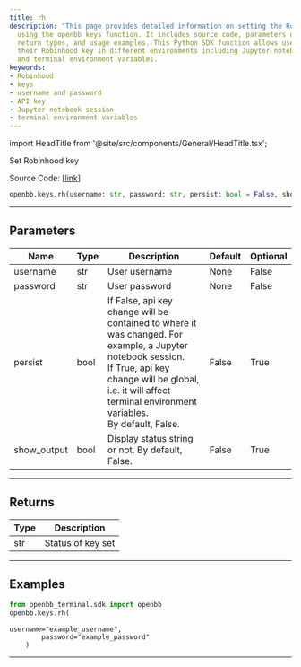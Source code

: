 ```yaml
---
title: rh
description: "This page provides detailed information on setting the Robinhood key"
  using the openbb keys function. It includes source code, parameters description,
  return types, and usage examples. This Python SDK function allows users to handle
  their Robinhood key in different environments including Jupyter notebook sessions
  and terminal environment variables.
keywords:
- Robinhood
- keys
- username and password
- API key
- Jupyter notebook session
- terminal environment variables
---
```


import HeadTitle from '@site/src/components/General/HeadTitle.tsx';

<HeadTitle title="keys.rh - Reference | OpenBB SDK Docs" />

Set Robinhood key

Source Code: [[link](https://github.com/OpenBB-finance/OpenBBTerminal/tree/main/openbb_terminal/keys_model.py#L1227)]

```python
openbb.keys.rh(username: str, password: str, persist: bool = False, show_output: bool = False)
```

---

## Parameters

| Name | Type | Description | Default | Optional |
| ---- | ---- | ----------- | ------- | -------- |
| username | str | User username | None | False |
| password | str | User password | None | False |
| persist | bool | If False, api key change will be contained to where it was changed. For example, a Jupyter notebook session.<br/>If True, api key change will be global, i.e. it will affect terminal environment variables.<br/>By default, False. | False | True |
| show_output | bool | Display status string or not. By default, False. | False | True |


---

## Returns

| Type | Description |
| ---- | ----------- |
| str | Status of key set |
---

## Examples

```python
from openbb_terminal.sdk import openbb
openbb.keys.rh(
```

```
username="example_username",
        password="example_password"
    )
```
---
